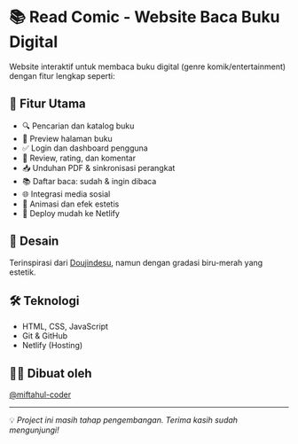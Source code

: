 # 📚 Read Comic - Website Baca Buku Digital

Website interaktif untuk membaca buku digital (genre komik/entertainment) dengan fitur lengkap seperti:

## 🎯 Fitur Utama
- 🔍 Pencarian dan katalog buku
- 📖 Preview halaman buku
- ✅ Login dan dashboard pengguna
- 💬 Review, rating, dan komentar
- 📥 Unduhan PDF & sinkronisasi perangkat
- 📚 Daftar baca: sudah & ingin dibaca
- 🌐 Integrasi media sosial
- 💫 Animasi dan efek estetis
- 🚀 Deploy mudah ke Netlify

## 🎨 Desain
Terinspirasi dari [Doujindesu](https://doujindesu.tv/doujin/), namun dengan gradasi biru-merah yang estetik.

## 🛠️ Teknologi
- HTML, CSS, JavaScript
- Git & GitHub
- Netlify (Hosting)

## 🧑‍💻 Dibuat oleh
[@miftahul-coder](https://github.com/miftahul-coder)

---

💡 *Project ini masih tahap pengembangan. Terima kasih sudah mengunjungi!*

